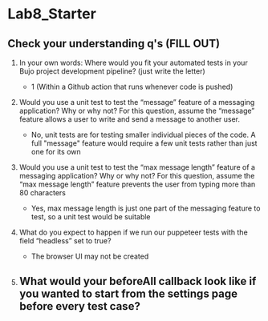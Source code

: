 # Lab8_Starter

## Check your understanding q's (FILL OUT)
1. In your own words: Where would you fit your automated tests in your Bujo project development pipeline? (just write the letter)
   - 1 (Within a Github action that runs whenever code is pushed)

2. Would you use a unit test to test the “message” feature of a messaging application? Why or why not? For this question, assume the “message” feature allows a user to write and send a message to another user.
   - No, unit tests are for testing smaller individual pieces of the code. A full "message" feature would require a few unit tests rather than just one for its own

3. Would you use a unit test to test the “max message length” feature of a messaging application? Why or why not? For this question, assume the “max message length” feature prevents the user from typing more than 80 characters
   - Yes, max message length is just one part of the messaging feature to test, so a unit test would be suitable

4. What do you expect to happen if we run our puppeteer tests with the field “headless” set to true?
   - The browser UI may not be created

5. What would your beforeAll callback look like if you wanted to start from the settings page before every test case?
   - 

